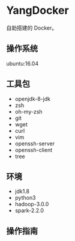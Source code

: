 # YangDocker

自助搭建的 Docker。

## 操作系统

ubuntu:16.04
<!--docker pull ubuntu:16.04

docker run -ti --name master ubuntu:16.04 bash

docker run -ti --name slave1 --link source:master ubuntu:16.04 bash

docker run -ti --name slave2 --link source:master ubuntu:16.04 bash

docker run -ti --name master --hostname=Master ubuntu:16.04 bash -->

## 工具包

- openjdk-8-jdk
- zsh
- oh-my-zsh
- git
- wget
- curl
- vim
- openssh-server
- openssh-client
- tree

## 环境

- jdk1.8
- python3
- hadoop-3.0.0
- spark-2.2.0

## 操作指南
